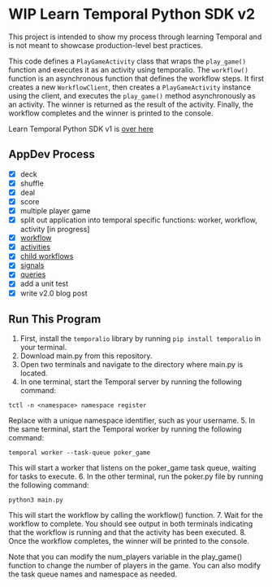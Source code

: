 # WIP Learn Temporal Python SDK v2
This project is intended to show my process through learning Temporal and is not meant to showcase production-level best practices.

This code defines a `PlayGameActivity` class that wraps the `play_game()` function and executes it as an activity using temporalio. The `workflow()` function is an asynchronous function that defines the workflow steps. It first creates a new `WorkflowClient`, then creates a `PlayGameActivity` instance using the client, and executes the `play_game()` method asynchronously as an activity. The winner is returned as the result of the activity. Finally, the workflow completes and the winner is printed to the console.

Learn Temporal Python SDK v1 is [over here](https://github.com/rainleander/learn-temporal-pythonSDK)

## AppDev Process
- [x] deck
- [x] shuffle
- [x] deal
- [x] score
- [x] multiple player game 
- [x] split out application into temporal specific functions: worker, workflow, activity [in progress]
- [x] [workflow](https://docs.temporal.io/application-development/foundations) 
- [x] [activities](https://docs.temporal.io/application-development/features) 
- [x] [child workflows](https://docs.temporal.io/workflows#child-workflow)
- [x] [signals](https://docs.temporal.io/concepts/what-is-a-signal/)
- [x] [queries](https://docs.temporal.io/concepts/what-is-a-query/) 
- [x] add a unit test
- [x] write v2.0 blog post

## Run This Program
1. First, install the `temporalio` library by running `pip install temporalio` in your terminal.
2. Download main.py from this repository.
3. Open two terminals and navigate to the directory where main.py is located.
4. In one terminal, start the Temporal server by running the following command:
```
tctl -n <namespace> namespace register
```
Replace <namespace> with a unique namespace identifier, such as your username.
5. In the same terminal, start the Temporal worker by running the following command:
```
temporal worker --task-queue poker_game
```
This will start a worker that listens on the poker_game task queue, waiting for tasks to execute.
6. In the other terminal, run the poker.py file by running the following command:
```
python3 main.py
```
This will start the workflow by calling the workflow() function.
7. Wait for the workflow to complete. You should see output in both terminals indicating that the workflow is running and that the activity has been executed.
8. Once the workflow completes, the winner will be printed to the console.

Note that you can modify the num_players variable in the play_game() function to change the number of players in the game. You can also modify the task queue names and namespace as needed.
